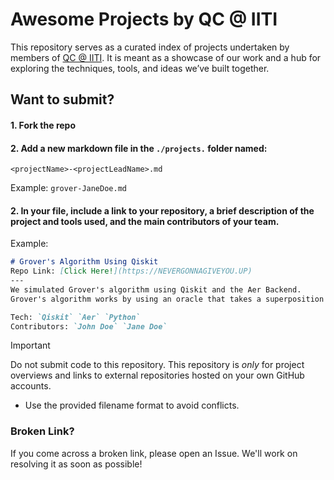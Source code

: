 # Awesome Projects by QC @ IITI

This repository serves as a curated index of projects undertaken by members of [QC @ IITI](github.com/qc-iiti).
It is meant as a showcase of our work and a hub for exploring the techniques, tools, and ideas we’ve built together.

## Want to submit?
#### 1. Fork the repo
#### 2. Add a new markdown file in the `./projects.` folder named:
```php-template
<projectName>-<projectLeadName>.md
```
Example: `grover-JaneDoe.md`
#### 2. In your file, include a link to your repository, a brief description of the project and tools used, and the main contributors of your team.

Example:
```md
# Grover's Algorithm Using Qiskit
Repo Link: [Click Here!](https://NEVERGONNAGIVEYOU.UP)
---
We simulated Grover's algorithm using Qiskit and the Aer Backend.
Grover's algorithm works by using an oracle that takes a superposition of states and selectively boosting amplitudes associated with the key.

Tech: `Qiskit` `Aer` `Python`
Contributors: `John Doe` `Jane Doe`
```

> [!IMPORTANT]
> Do not submit code to this repository.
> This repository is *only* for project overviews and links to external repositories hosted on your own GitHub accounts.
> - Use the provided filename format to avoid conflicts.

### Broken Link?

If you come across a broken link, please open an Issue.
We'll work on resolving it as soon as possible!

